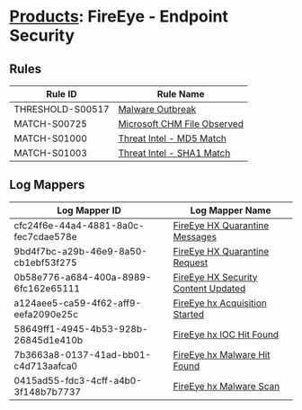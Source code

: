 # [Products](README.md): FireEye - Endpoint Security

## Rules

|Rule ID|Rule Name|
|----|----|
|THRESHOLD-S00517|[Malware Outbreak](../rules/THRESHOLD-S00517.md)|
|MATCH-S00725|[Microsoft CHM File Observed](../rules/MATCH-S00725.md)|
|MATCH-S01000|[Threat Intel - MD5 Match](../rules/MATCH-S01000.md)|
|MATCH-S01003|[Threat Intel - SHA1 Match](../rules/MATCH-S01003.md)|


## Log Mappers

|Log Mapper ID|Log Mapper Name|
|----|----|
|cfc24f6e-44a4-4881-8a0c-fec7cdae578e|[FireEye HX Quarantine Messages](../mappings/cfc24f6e-44a4-4881-8a0c-fec7cdae578e.md)|
|9bd4f7bc-a29b-46e9-8a50-cb1ebf53f275|[FireEye HX Quarantine Request](../mappings/9bd4f7bc-a29b-46e9-8a50-cb1ebf53f275.md)|
|0b58e776-a684-400a-8989-6fc162e65111|[FireEye HX Security Content Updated](../mappings/0b58e776-a684-400a-8989-6fc162e65111.md)|
|a124aee5-ca59-4f62-aff9-eefa2090e25c|[FireEye hx Acquisition Started](../mappings/a124aee5-ca59-4f62-aff9-eefa2090e25c.md)|
|58649ff1-4945-4b53-928b-26845d1e410b|[FireEye hx IOC Hit Found](../mappings/58649ff1-4945-4b53-928b-26845d1e410b.md)|
|7b3663a8-0137-41ad-bb01-c4d713aafca0|[FireEye hx Malware Hit Found](../mappings/7b3663a8-0137-41ad-bb01-c4d713aafca0.md)|
|0415ad55-fdc3-4cff-a4b0-3f148b7b7737|[FireEye hx Malware Scan](../mappings/0415ad55-fdc3-4cff-a4b0-3f148b7b7737.md)|



